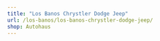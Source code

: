 ```yaml
---
title: "Los Banos Chrystler Dodge Jeep"
url: /los-banos/los-banos-chrystler-dodge-jeep/
shop: Autohaus
---
```

